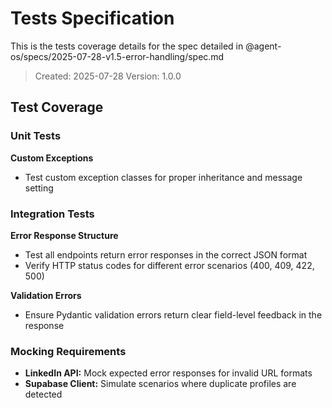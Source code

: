 # Tests Specification

This is the tests coverage details for the spec detailed in @agent-os/specs/2025-07-28-v1.5-error-handling/spec.md

> Created: 2025-07-28
> Version: 1.0.0

## Test Coverage

### Unit Tests

**Custom Exceptions**
- Test custom exception classes for proper inheritance and message setting

### Integration Tests

**Error Response Structure**
- Test all endpoints return error responses in the correct JSON format
- Verify HTTP status codes for different error scenarios (400, 409, 422, 500)

**Validation Errors**
- Ensure Pydantic validation errors return clear field-level feedback in the response

### Mocking Requirements

- **LinkedIn API:** Mock expected error responses for invalid URL formats
- **Supabase Client:** Simulate scenarios where duplicate profiles are detected
